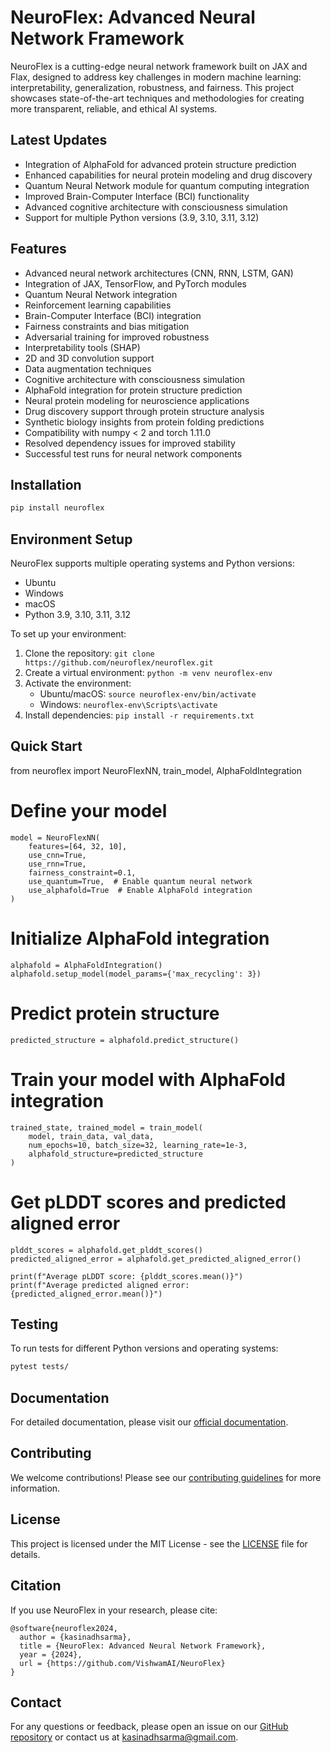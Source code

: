 # NeuroFlex: Advanced Neural Network Framework

NeuroFlex is a cutting-edge neural network framework built on JAX and Flax, designed to address key challenges in modern machine learning: interpretability, generalization, robustness, and fairness. This project showcases state-of-the-art techniques and methodologies for creating more transparent, reliable, and ethical AI systems.

## Latest Updates

- Integration of AlphaFold for advanced protein structure prediction
- Enhanced capabilities for neural protein modeling and drug discovery
- Quantum Neural Network module for quantum computing integration
- Improved Brain-Computer Interface (BCI) functionality
- Advanced cognitive architecture with consciousness simulation
- Support for multiple Python versions (3.9, 3.10, 3.11, 3.12)

## Features

- Advanced neural network architectures (CNN, RNN, LSTM, GAN)
- Integration of JAX, TensorFlow, and PyTorch modules
- Quantum Neural Network integration
- Reinforcement learning capabilities
- Brain-Computer Interface (BCI) integration
- Fairness constraints and bias mitigation
- Adversarial training for improved robustness
- Interpretability tools (SHAP)
- 2D and 3D convolution support
- Data augmentation techniques
- Cognitive architecture with consciousness simulation
- AlphaFold integration for protein structure prediction
- Neural protein modeling for neuroscience applications
- Drug discovery support through protein structure analysis
- Synthetic biology insights from protein folding predictions
- Compatibility with numpy < 2 and torch 1.11.0
- Resolved dependency issues for improved stability
- Successful test runs for neural network components

## Installation

```bash
pip install neuroflex
```

## Environment Setup

NeuroFlex supports multiple operating systems and Python versions:

- Ubuntu
- Windows
- macOS
- Python 3.9, 3.10, 3.11, 3.12

To set up your environment:

1. Clone the repository: `git clone https://github.com/neuroflex/neuroflex.git`
2. Create a virtual environment: `python -m venv neuroflex-env`
3. Activate the environment:
   - Ubuntu/macOS: `source neuroflex-env/bin/activate`
   - Windows: `neuroflex-env\Scripts\activate`
4. Install dependencies: `pip install -r requirements.txt`

## Quick Start

from neuroflex import NeuroFlexNN, train_model, AlphaFoldIntegration

# Define your model
```
model = NeuroFlexNN(
    features=[64, 32, 10],
    use_cnn=True,
    use_rnn=True,
    fairness_constraint=0.1,
    use_quantum=True,  # Enable quantum neural network
    use_alphafold=True  # Enable AlphaFold integration
)
```
# Initialize AlphaFold integration
```
alphafold = AlphaFoldIntegration()
alphafold.setup_model(model_params={'max_recycling': 3})
```
# Predict protein structure
```
predicted_structure = alphafold.predict_structure()
```
# Train your model with AlphaFold integration
```
trained_state, trained_model = train_model(
    model, train_data, val_data,
    num_epochs=10, batch_size=32, learning_rate=1e-3,
    alphafold_structure=predicted_structure
)
```
# Get pLDDT scores and predicted aligned error
```
plddt_scores = alphafold.get_plddt_scores()
predicted_aligned_error = alphafold.get_predicted_aligned_error()

print(f"Average pLDDT score: {plddt_scores.mean()}")
print(f"Average predicted aligned error: {predicted_aligned_error.mean()}")
```
## Testing

To run tests for different Python versions and operating systems:

```bash
pytest tests/
```

## Documentation

For detailed documentation, please visit our [official documentation](https://neuroflex.readthedocs.io).

## Contributing

We welcome contributions! Please see our [contributing guidelines](CONTRIBUTING.md) for more information.

## License

This project is licensed under the MIT License - see the [LICENSE](LICENSE) file for details.

## Citation

If you use NeuroFlex in your research, please cite:

```
@software{neuroflex2024,
  author = {kasinadhsarma},
  title = {NeuroFlex: Advanced Neural Network Framework},
  year = {2024},
  url = {https://github.com/VishwamAI/NeuroFlex}
}
```

## Contact

For any questions or feedback, please open an issue on our [GitHub repository](https://github.com/VishwamAI/NeuroFlex/issues) or contact us at kasinadhsarma@gmail.com.
